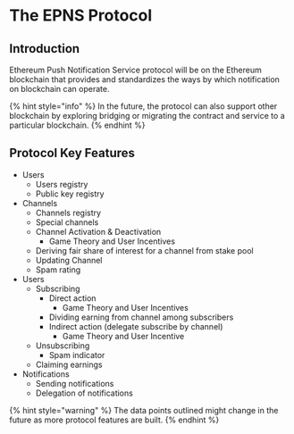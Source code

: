 # The EPNS Protocol

## Introduction

Ethereum Push Notification Service protocol will be on the Ethereum blockchain that provides and standardizes the ways by which notification on blockchain can operate. 

{% hint style="info" %}
In the future, the protocol can also support other blockchain by exploring bridging or migrating the contract and service to a particular blockchain.
{% endhint %}

## Protocol Key Features

* Users
  * Users registry
  * Public key registry
* Channels
  * Channels registry
  * Special channels
  * Channel Activation & Deactivation
    * Game Theory and User Incentives
  * Deriving fair share of interest for a channel from stake pool
  * Updating Channel
  * Spam rating
* Users
  * Subscribing
    * Direct action
      * Game Theory and User Incentives
    * Dividing earning from channel among subscribers
    * Indirect action \(delegate subscribe by channel\)
      * Game Theory and User Incentive
  * Unsubscribing
    * Spam indicator
  * Claiming earnings
* Notifications
  * Sending notifications
  * Delegation of notifications

{% hint style="warning" %}
The data points outlined might change in the future as more protocol features are built.
{% endhint %}







